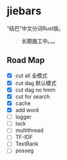 jiebars
======

“结巴”中文分词Rust版。

> **长期施工中。。。**

## Road Map

- [x] cut all 全模式
- [x] cut dag 默认模式
- [x] cut dag no hmm
- [x] cut for search
- [x] cache
- [x] add word
- [ ] logger
- [ ] lock
- [ ] multithread
- [ ] TF-IDF
- [ ] TextRank
- [ ] posseg
